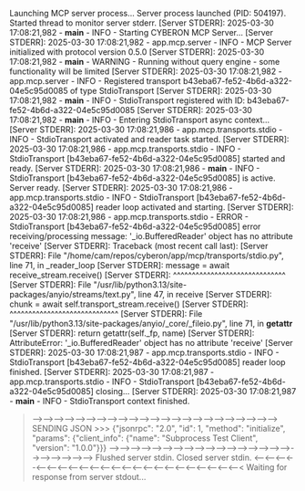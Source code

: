 Launching MCP server process...
Server process launched (PID: 504197).
Started thread to monitor server stderr.
[Server STDERR]: 2025-03-30 17:08:21,982 - __main__ - INFO - Starting CYBERON MCP Server...
[Server STDERR]: 2025-03-30 17:08:21,982 - app.mcp.server - INFO - MCP Server initialized with protocol version 0.5.0
[Server STDERR]: 2025-03-30 17:08:21,982 - __main__ - WARNING - Running without query engine - some functionality will be limited
[Server STDERR]: 2025-03-30 17:08:21,982 - app.mcp.server - INFO - Registered transport b43eba67-fe52-4b6d-a322-04e5c95d0085 of type StdioTransport
[Server STDERR]: 2025-03-30 17:08:21,982 - __main__ - INFO - StdioTransport registered with ID: b43eba67-fe52-4b6d-a322-04e5c95d0085
[Server STDERR]: 2025-03-30 17:08:21,982 - __main__ - INFO - Entering StdioTransport async context...
[Server STDERR]: 2025-03-30 17:08:21,986 - app.mcp.transports.stdio - INFO - StdioTransport activated and reader task started.
[Server STDERR]: 2025-03-30 17:08:21,986 - app.mcp.transports.stdio - INFO - StdioTransport [b43eba67-fe52-4b6d-a322-04e5c95d0085] started and ready.
[Server STDERR]: 2025-03-30 17:08:21,986 - __main__ - INFO - StdioTransport [b43eba67-fe52-4b6d-a322-04e5c95d0085] is active. Server ready.
[Server STDERR]: 2025-03-30 17:08:21,986 - app.mcp.transports.stdio - INFO - StdioTransport [b43eba67-fe52-4b6d-a322-04e5c95d0085] reader loop activated and starting.
[Server STDERR]: 2025-03-30 17:08:21,986 - app.mcp.transports.stdio - ERROR - StdioTransport [b43eba67-fe52-4b6d-a322-04e5c95d0085] error receiving/processing message: '_io.BufferedReader' object has no attribute 'receive'
[Server STDERR]: Traceback (most recent call last):
[Server STDERR]: File "/home/cam/repos/cyberon/app/mcp/transports/stdio.py", line 71, in _reader_loop
[Server STDERR]: message = await receive_stream.receive()
[Server STDERR]: ^^^^^^^^^^^^^^^^^^^^^^^^^^^^^^
[Server STDERR]: File "/usr/lib/python3.13/site-packages/anyio/streams/text.py", line 47, in receive
[Server STDERR]: chunk = await self.transport_stream.receive()
[Server STDERR]: ^^^^^^^^^^^^^^^^^^^^^^^^^^^^^
[Server STDERR]: File "/usr/lib/python3.13/site-packages/anyio/_core/_fileio.py", line 71, in __getattr__
[Server STDERR]: return getattr(self._fp, name)
[Server STDERR]: AttributeError: '_io.BufferedReader' object has no attribute 'receive'
[Server STDERR]: 2025-03-30 17:08:21,987 - app.mcp.transports.stdio - INFO - StdioTransport [b43eba67-fe52-4b6d-a322-04e5c95d0085] reader loop finished.
[Server STDERR]: 2025-03-30 17:08:21,987 - app.mcp.transports.stdio - INFO - StdioTransport [b43eba67-fe52-4b6d-a322-04e5c95d0085] closing...
[Server STDERR]: 2025-03-30 17:08:21,987 - __main__ - INFO - StdioTransport context finished.
>-->-->-->-->-->-->-->-->-->-->-->-->-->-->-->-->-->-->-->-->-->-->-->
SENDING JSON >>>
{"jsonrpc": "2.0", "id": 1, "method": "initialize", "params": {"client_info": {"name": "Subprocess Test Client", "version": "1.0.0"}}}
>-->-->-->-->-->-->-->-->-->-->-->-->-->-->-->-->-->-->-->-->-->-->-->
Flushed server stdin.
Closed server stdin.
<--<--<--<--<--<--<--<--<--<--<--<--<--<--<--<--<--<--<--<--<--<--<--<
Waiting for response from server stdout...